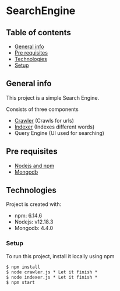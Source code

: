 # SearchEngine

## Table of contents
* [General info](#general-info)
* [Pre requisites](#pre-requisites)
* [Technologies](#technologies)
* [Setup](#setup)

## General info
This project is a simple Search Engine.

Consists of three components
* <a href="https://www.contentkingapp.com/academy/control-crawl-indexing/#how-does-crawling-work">Crawler</a> (Crawls for urls)
* <a href="https://www.contentkingapp.com/academy/control-crawl-indexing/#how-does-indexing-work">Indexer</a> (Indexes different words)
* Query Engine (UI used for searching)

## Pre requisites
* <a href="https://phoenixnap.com/kb/install-node-js-npm-on-windows">Nodejs and npm</a>
* <a href="https://docs.mongodb.com/manual/installation/">Mongodb</a>

## Technologies
Project is created with:
* npm: 6.14.6
* Nodejs: v12.18.3
* Mongodb: 4.4.0

### Setup
To run this project, install it locally using npm
```
$ npm install
$ node crawler.js * Let it finish *
$ node indexer.js * Let it finish *
$ npm start
```
